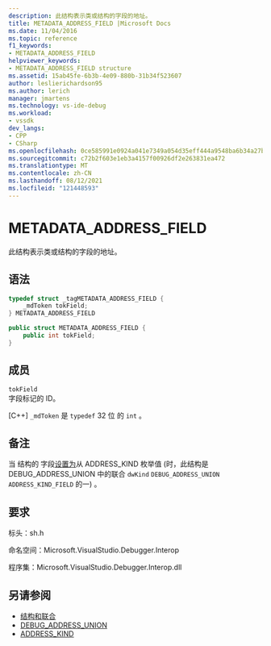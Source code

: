 ```yaml
---
description: 此结构表示类或结构的字段的地址。
title: METADATA_ADDRESS_FIELD |Microsoft Docs
ms.date: 11/04/2016
ms.topic: reference
f1_keywords:
- METADATA_ADDRESS_FIELD
helpviewer_keywords:
- METADATA_ADDRESS_FIELD structure
ms.assetid: 15ab45fe-6b3b-4e09-880b-31b34f523607
author: leslierichardson95
ms.author: lerich
manager: jmartens
ms.technology: vs-ide-debug
ms.workload:
- vssdk
dev_langs:
- CPP
- CSharp
ms.openlocfilehash: 0ce585991e0924a041e7349a054d35eff444a9548ba6b34a27bac647162eaa29
ms.sourcegitcommit: c72b2f603e1eb3a4157f00926df2e263831ea472
ms.translationtype: MT
ms.contentlocale: zh-CN
ms.lasthandoff: 08/12/2021
ms.locfileid: "121448593"
---
```

# <a name="metadata_address_field"></a>METADATA_ADDRESS_FIELD

此结构表示类或结构的字段的地址。

## <a name="syntax"></a>语法

```cpp
typedef struct _tagMETADATA_ADDRESS_FIELD {
    _mdToken tokField;
} METADATA_ADDRESS_FIELD
```

```csharp
public struct METADATA_ADDRESS_FIELD {
    public int tokField;
}
```

## <a name="members"></a>成员

`tokField`\
字段标记的 ID。

[C++] `_mdToken` 是 `typedef` 32 位 的 `int` 。

## <a name="remarks"></a>备注

当 结构的 字段[设置为](../../../extensibility/debugger/reference/debug-address-union.md)从 ADDRESS_KIND 枚举值 (时，此结构是 DEBUG_ADDRESS_UNION 中的联合 `dwKind` `DEBUG_ADDRESS_UNION` `ADDRESS_KIND_FIELD` 的一) 。 [](../../../extensibility/debugger/reference/address-kind.md)

## <a name="requirements"></a>要求

标头：sh.h

命名空间：Microsoft.VisualStudio.Debugger.Interop

程序集：Microsoft.VisualStudio.Debugger.Interop.dll

## <a name="see-also"></a>另请参阅

- [结构和联合](../../../extensibility/debugger/reference/structures-and-unions.md)
- [DEBUG_ADDRESS_UNION](../../../extensibility/debugger/reference/debug-address-union.md)
- [ADDRESS_KIND](../../../extensibility/debugger/reference/address-kind.md)
